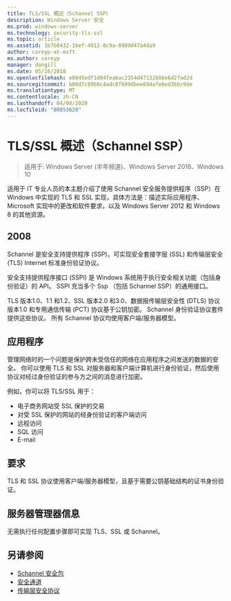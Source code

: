 ```yaml
---
title: TLS/SSL 概述（Schannel SSP）
description: Windows Server 安全
ms.prod: windows-server
ms.technology: security-tls-ssl
ms.topic: article
ms.assetid: 1b7b0432-1bef-4912-8c9a-8989d47a4da9
author: coreyp-at-msft
ms.author: coreyp
manager: dongill
ms.date: 05/16/2018
ms.openlocfilehash: e0045edf1d04feabac2354d47132b86e6d27ad2d
ms.sourcegitcommit: b00d7c8968c4adc8f699dbee694afe6ed36bc9de
ms.translationtype: MT
ms.contentlocale: zh-CN
ms.lasthandoff: 04/08/2020
ms.locfileid: "80853620"
---
```

# <a name="tlsssl-overview-schannel-ssp"></a>TLS/SSL 概述（Schannel SSP）

>适用于: Windows Server (半年频道)、Windows Server 2016、Windows 10

适用于 IT 专业人员的本主题介绍了使用 Schannel 安全服务提供程序（SSP）在 Windows 中实现的 TLS 和 SSL 实现，具体方法是：描述实际应用程序、Microsoft 实现中的更改和软件要求，以及 Windows Server 2012 和 Windows 8 的其他资源。

## <a name="description"></a><a name="BKMK_OVER"></a>2008
Schannel 是安全支持提供程序 (SSP)，可实现安全套接字层 (SSL) 和传输层安全 (TLS) Internet 标准身份验证协议。

安全支持提供程序接口 (SSPI) 是 Windows 系统用于执行安全相关功能（包括身份验证）的 API。 SSPI 充当多个 Ssp （包括 Schannel SSP）的通用接口。

TLS 版本1.0、1.1 和1.2、SSL 版本2.0 和3.0、数据报传输层安全性 \(DTLS\) 协议版本1.0 和专用通信传输 \(PCT\) 协议基于公钥加密。 Schannel 身份验证协议套件提供这些协议。 所有 Schannel 协议均使用客户端/服务器模型。

## <a name="applications"></a><a name="BKMK_APP"></a>应用程序
管理网络时的一个问题是保护跨未受信任的网络在应用程序之间发送的数据的安全。 你可以使用 TLS 和 SSL 对服务器和客户端计算机进行身份验证，然后使用协议对经过身份验证的参与方之间的消息进行加密。

例如，你可以将 TLS/SSL 用于：

-   电子商务网站受 SSL 保护的交易
-   对受 SSL 保护的网站的经身份验证的客户端访问
-   远程访问
-   SQL 访问
-   E-mail

## <a name="requirements"></a><a name="BKMK_SOFT"></a>要求
TLS 和 SSL 协议使用客户端/服务器模型，且基于需要公钥基础结构的证书身份验证。

## <a name="server-manager-information"></a><a name="BKMK_INSTALL"></a>服务器管理器信息
无需执行任何配置步骤即可实现 TLS、SSL 或 Schannel。

## <a name="see-also"></a>另请参阅 ##

-   [Schannel 安全包](https://docs.microsoft.com/windows/desktop/com/schannel)
-   [安全通道](https://docs.microsoft.com/windows/desktop/SecAuthN/secure-channel)
-   [传输层安全协议](https://docs.microsoft.com/windows/desktop/SecAuthN/transport-layer-security-protocol)
